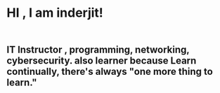 <h1>HI , I am inderjit!</h1>
<h2><br/>IT Instructor , programming, networking, cybersecurity. 
also learner because
Learn continually, there's always "one more thing to learn."</h2>
